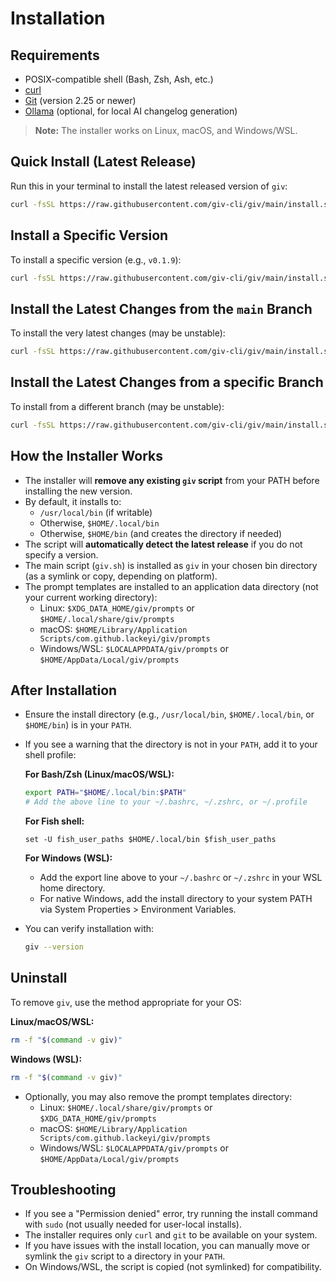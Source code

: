 # Installation

## Requirements

- POSIX-compatible shell (Bash, Zsh, Ash, etc.)
- [curl](https://curl.se/)
- [Git](https://git-scm.com/) (version 2.25 or newer)
- [Ollama](https://ollama.com/) (optional, for local AI changelog generation)

> **Note:** The installer works on Linux, macOS, and Windows/WSL.

## Quick Install (Latest Release)

Run this in your terminal to install the latest released version of `giv`:

```bash
curl -fsSL https://raw.githubusercontent.com/giv-cli/giv/main/install.sh | sh
```

## Install a Specific Version

To install a specific version (e.g., `v0.1.9`):

```bash
curl -fsSL https://raw.githubusercontent.com/giv-cli/giv/main/install.sh | sh -s -- --version v0.1.9
```

## Install the Latest Changes from the `main` Branch

To install the very latest changes (may be unstable):

```bash
curl -fsSL https://raw.githubusercontent.com/giv-cli/giv/main/install.sh | sh -s -- --version main
```

## Install the Latest Changes from a specific Branch

To install from a different branch (may be unstable):

```bash
curl -fsSL https://raw.githubusercontent.com/giv-cli/giv/main/install.sh | sh -s -- --version <branch name>
```

## How the Installer Works

- The installer will **remove any existing `giv` script** from your PATH before installing the new version.
- By default, it installs to:
  - `/usr/local/bin` (if writable)
  - Otherwise, `$HOME/.local/bin`
  - Otherwise, `$HOME/bin` (and creates the directory if needed)
- The script will **automatically detect the latest release** if you do not specify a version.
- The main script (`giv.sh`) is installed as `giv` in your chosen bin directory (as a symlink or copy, depending on platform).
- The prompt templates are installed to an application data directory (not your current working directory):
  - Linux: `$XDG_DATA_HOME/giv/prompts` or `$HOME/.local/share/giv/prompts`
  - macOS: `$HOME/Library/Application Scripts/com.github.lackeyi/giv/prompts`
  - Windows/WSL: `$LOCALAPPDATA/giv/prompts` or `$HOME/AppData/Local/giv/prompts`

## After Installation

- Ensure the install directory (e.g., `/usr/local/bin`, `$HOME/.local/bin`, or `$HOME/bin`) is in your `PATH`.
- If you see a warning that the directory is not in your `PATH`, add it to your shell profile:

  **For Bash/Zsh (Linux/macOS/WSL):**

  ```bash
  export PATH="$HOME/.local/bin:$PATH"
  # Add the above line to your ~/.bashrc, ~/.zshrc, or ~/.profile
  ```

  **For Fish shell:**

  ```fish
  set -U fish_user_paths $HOME/.local/bin $fish_user_paths
  ```

  **For Windows (WSL):**
  - Add the export line above to your `~/.bashrc` or `~/.zshrc` in your WSL home directory.
  - For native Windows, add the install directory to your system PATH via System Properties > Environment Variables.

- You can verify installation with:

  ```bash
  giv --version
  ```

## Uninstall

To remove `giv`, use the method appropriate for your OS:

**Linux/macOS/WSL:**

```bash
rm -f "$(command -v giv)"
```

**Windows (WSL):**

```bash
rm -f "$(command -v giv)"
```

- Optionally, you may also remove the prompt templates directory:
  - Linux: `$HOME/.local/share/giv/prompts` or `$XDG_DATA_HOME/giv/prompts`
  - macOS: `$HOME/Library/Application Scripts/com.github.lackeyi/giv/prompts`
  - Windows/WSL: `$LOCALAPPDATA/giv/prompts` or `$HOME/AppData/Local/giv/prompts`

## Troubleshooting

- If you see a "Permission denied" error, try running the install command with `sudo` (not usually needed for user-local installs).
- The installer requires only `curl` and `git` to be available on your system.
- If you have issues with the install location, you can manually move or symlink the `giv` script to a directory in your `PATH`.
- On Windows/WSL, the script is copied (not symlinked) for compatibility.
